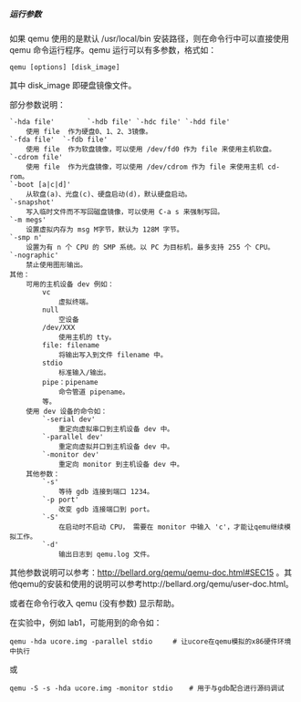 
##### 运行参数

如果 qemu 使用的是默认 /usr/local/bin 安装路径，则在命令行中可以直接使用 qemu 命令运行程序。qemu 运行可以有多参数，格式如：

	qemu [options] [disk_image]

其中 disk_image 即硬盘镜像文件。

部分参数说明：

	`-hda file'        `-hdb file' `-hdc file' `-hdd file'
		使用 file  作为硬盘0、1、2、3镜像。
	`-fda file'  `-fdb file'
		使用 file  作为软盘镜像，可以使用 /dev/fd0 作为 file 来使用主机软盘。
	`-cdrom file'
		使用 file  作为光盘镜像，可以使用 /dev/cdrom 作为 file 来使用主机 cd-rom。
	`-boot [a|c|d]'
		从软盘(a)、光盘(c)、硬盘启动(d)，默认硬盘启动。
	`-snapshot'
		写入临时文件而不写回磁盘镜像，可以使用 C-a s 来强制写回。
	`-m megs'
		设置虚拟内存为 msg M字节，默认为 128M 字节。
	`-smp n'
		设置为有 n 个 CPU 的 SMP 系统。以 PC 为目标机，最多支持 255 个 CPU。
	`-nographic'
		禁止使用图形输出。
	其他：
		可用的主机设备 dev 例如：
			vc
				虚拟终端。
			null
				空设备
			/dev/XXX
				使用主机的 tty。
			file: filename
				将输出写入到文件 filename 中。
			stdio
				标准输入/输出。
			pipe：pipename
				命令管道 pipename。
			等。
		使用 dev 设备的命令如：
			`-serial dev'
				重定向虚拟串口到主机设备 dev 中。
			`-parallel dev'
				重定向虚拟并口到主机设备 dev 中。
			`-monitor dev'
				重定向 monitor 到主机设备 dev 中。
		其他参数：
			`-s'
				等待 gdb 连接到端口 1234。
			`-p port'
				改变 gdb 连接端口到 port。
			`-S'
				在启动时不启动 CPU， 需要在 monitor 中输入 'c'，才能让qemu继续模拟工作。
			`-d'
				输出日志到 qemu.log 文件。

其他参数说明可以参考：http://bellard.org/qemu/qemu-doc.html#SEC15 。其他qemu的安装和使用的说明可以参考http://bellard.org/qemu/user-doc.html。

或者在命令行收入 qemu (没有参数) 显示帮助。

在实验中，例如 lab1，可能用到的命令如：

	qemu -hda ucore.img -parallel stdio		# 让ucore在qemu模拟的x86硬件环境中执行

或

	qemu -S -s -hda ucore.img -monitor stdio	# 用于与gdb配合进行源码调试


